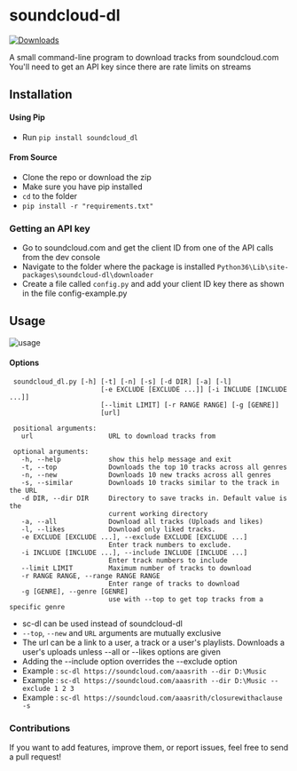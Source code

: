 # soundcloud-dl
[![Downloads](https://pepy.tech/badge/soundcloud-dl)](https://pepy.tech/project/soundcloud-dl)

A small command-line program to download tracks from soundcloud.com
You'll need to get an API key since there are rate limits on streams

## Installation

#### Using Pip
* Run `pip install soundcloud_dl`

#### From Source
* Clone the repo or download the zip
* Make sure you have pip installed
* `cd` to the folder
* `pip install -r "requirements.txt"`

### Getting an API key
* Go to soundcloud.com and get the client ID from one of the API calls from the dev console
* Navigate to the folder where the package is installed `Python36\Lib\site-packages\soundcloud-dl\downloader`
* Create a file called `config.py` and add your client ID key there as shown in the file config-example.py

## Usage
![usage](https://i.imgur.com/Vm8Hirx.gif)
#### Options
     soundcloud_dl.py [-h] [-t] [-n] [-s] [-d DIR] [-a] [-l]
                           [-e EXCLUDE [EXCLUDE ...]] [-i INCLUDE [INCLUDE ...]]
                           [--limit LIMIT] [-r RANGE RANGE] [-g [GENRE]]
                           [url]

     positional arguments:
       url                   URL to download tracks from

     optional arguments:
       -h, --help            show this help message and exit
       -t, --top             Downloads the top 10 tracks across all genres
       -n, --new             Downloads 10 new tracks across all genres
       -s, --similar         Downloads 10 tracks similar to the track in the URL
       -d DIR, --dir DIR     Directory to save tracks in. Default value is the
                             current working directory
       -a, --all             Download all tracks (Uploads and likes)
       -l, --likes           Download only liked tracks.
       -e EXCLUDE [EXCLUDE ...], --exclude EXCLUDE [EXCLUDE ...]
                             Enter track numbers to exclude.
       -i INCLUDE [INCLUDE ...], --include INCLUDE [INCLUDE ...]
                             Enter track numbers to include
       --limit LIMIT         Maximum number of tracks to download
       -r RANGE RANGE, --range RANGE RANGE
                             Enter range of tracks to download
       -g [GENRE], --genre [GENRE]
                             use with --top to get top tracks from a specific genre

* sc-dl can be used instead of soundcloud-dl
* `--top`, `--new` and `URL` arguments are mutually exclusive
* The url can be a link to a user, a track or a user's playlists. Downloads a user's uploads unless --all or --likes options are given
* Adding the --include option overrides the --exclude option
* Example : `sc-dl https://soundcloud.com/aaasrith --dir D:\Music`
* Example : `sc-dl https://soundcloud.com/aaasrith --dir D:\Music --exclude 1 2 3`
* Example : `sc-dl https://soundcloud.com/aaasrith/closurewithaclause -s`

### Contributions
If you want to add features, improve them, or report issues, feel free to send a pull request!
